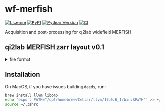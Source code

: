 # wf-merfish

[![License](https://img.shields.io/pypi/l/wf-merfish.svg?color=green)](https://github.com/dpshepherd/wf-merfish/main/LICENSE)
[![PyPI](https://img.shields.io/pypi/v/wf-merfish.svg?color=green)](https://pypi.org/project/wf-merfish)
[![Python Version](https://img.shields.io/pypi/pyversions/wf-merfish.svg?color=green)](https://python.org)
[![CI](https://github.com/dpshepherd/wf-merfish/actions/workflows/ci.yml/badge.svg)](https://github.com/dpshepherd/wf-merfish/actions/workflows/ci.yml)

Acquisition and post-processing for qi2lab widefield MERFISH


## qi2lab MERFISH zarr layout v0.1
<details>
<summary>file format</summary>
```
- /project_root
  - /calibrations.zarr
    - .zattrs
      - <exp_codebook> (with blank codes)
      - <exp_order> (e.g. round 0 -> codebook bits 0,1)
      - <metadata> (objective NA, channels used, etc...)
    - <camera_noise_map> (used for hotpixel correction)
    - <psf_data> (calculated based on experiment metadata)
  - /polyDT
    - /tile000
      - /round0000.zarr
        - .zattrs
          - <stage_zyx_um>
          - <wavelengths_um> (excitation, emission)
          - <voxel_size_zyx_um>
          - <bit_linker>
          - <world_zyx_um> (rigid registration for world coordinate alignment of all polyDT tiles in first round)
        - <raw_data>
        - <registered_data> (note this is the same as the raw data for the first round)
      - /round0001.zarr
        - .zattrs
          - <stage_zyx_um>
          - <wavelengths> (excitation, emission)
          - <bit_linker>
          - <rigid_xyz_um> (rigid registration for round 0 alignment)
        - <raw_data>
        - <of_xyz_4x_downsample> (optical flow field)
        - <registered_data> (deformable registration applied after rigid for round 0 alignment)
      - /roundNNNN.zarr
    - /tile001
    - ...
    - /tileNNN
  - /readouts
    - /tile0000
      - /bit00.zarr
        - .zattrs
          - <wavelengths_um> (excitation, emission)
          - <voxel_size_zyx_um>
          - <round_linker>
        - <raw_data>
      - /bit01.zarr
      - ...
      - /bitNN.zarr
  - /localizations
    - /tile0000
      - /bit00
        - localization_parameters.json
        - raw_localization_results.parquet
        - registered_localization_results.parquet
      - /bit01
      - ...
      - /bitNN
    - /tile0001
    - ....
    - /tileNNNN
  - /decoded
    - /tile0000
      - decoding_parameters.json
      - tile_coord_decoding_results.parquet
      - world_coord_decoding_results.parquet
    - /tile0001
    - ...
    - /tileNNNN
  - /stitching
    - /polydT
      - tile0000.ome.zarr
      - tile0001.ome.zarr
      - ....
      - tileNNNN.ome.zarr
  - /fused
    - fused_polyDT.ome.zarr
```
</details>
      
## Installation

On MacOS, if you have issues building `deeds`, run:
```bash
brew install llvm libomp
echo 'export PATH="/opt/homebrew/Cellar/llvm/17.0.6_1/bin:$PATH"' >> ~/.zshrc
source ~/.zshrc
```

